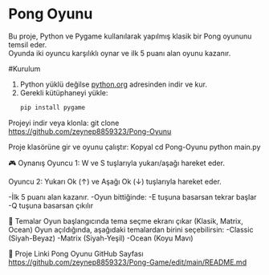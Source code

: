 # Pong Oyunu

Bu proje, Python ve Pygame kullanılarak yapılmış klasik bir Pong oyununu temsil eder.  
Oyunda iki oyuncu karşılıklı oynar ve ilk 5 puanı alan oyunu kazanır.


#Kurulum
1. Python yüklü değilse [python.org](https://www.python.org/) adresinden indir ve kur.
2. Gerekli kütüphaneyi yükle:
   ```bash
   pip install pygame

Projeyi indir veya klonla:
git clone https://github.com/zeynep8859323/Pong-Oyunu

Proje klasörüne gir ve oyunu çalıştır:
Kopyal
cd Pong-Oyunu
python main.py


🎮 Oynanış
Oyuncu 1: W ve S tuşlarıyla yukarı/aşağı hareket eder.

Oyuncu 2: Yukarı Ok (↑) ve Aşağı Ok (↓) tuşlarıyla hareket eder.

-İlk 5 puanı alan kazanır.
-Oyun bittiğinde:
-E tuşuna basarsan tekrar başlar
-Q tuşuna basarsan çıkılır

🌈 Temalar
Oyun başlangıcında tema seçme ekranı çıkar (Klasik, Matrix, Ocean)
Oyun açıldığında, aşağıdaki temalardan birini seçebilirsin:
-Classic (Siyah-Beyaz)
-Matrix (Siyah-Yeşil)
-Ocean (Koyu Mavı)

🔗 Proje Linki
Pong Oyunu GitHub Sayfası https://github.com/zeynep8859323/Pong-Game/edit/main/README.md
